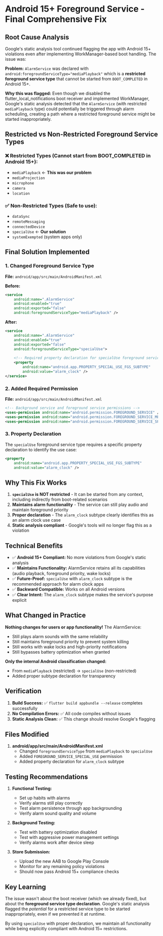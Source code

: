 # Android 15+ Foreground Service - Final Comprehensive Fix

## Root Cause Analysis

Google's static analysis tool continued flagging the app with Android 15+ violations even after implementing WorkManager-based boot handling. The issue was:

**Problem:** `AlarmService` was declared with `android:foregroundServiceType="mediaPlayback"` which is a **restricted foreground service type** that cannot be started from `BOOT_COMPLETED` in Android 15+.

**Why this was flagged:** Even though we disabled the flutter_local_notifications boot receiver and implemented WorkManager, Google's static analysis detected that the `AlarmService` (with restricted `mediaPlayback` type) could potentially be triggered through alarm scheduling, creating a path where a restricted foreground service might be started inappropriately.

## Restricted vs Non-Restricted Foreground Service Types

### ❌ Restricted Types (Cannot start from BOOT_COMPLETED in Android 15+):
- `mediaPlayback` ← **This was our problem**
- `mediaProjection`
- `microphone`
- `camera`
- `location`

### ✅ Non-Restricted Types (Safe to use):
- `dataSync`
- `remoteMessaging`
- `connectedDevice`
- `specialUse` ← **Our solution**
- `systemExempted` (system apps only)

## Final Solution Implemented

### 1. Changed Foreground Service Type
**File:** `android/app/src/main/AndroidManifest.xml`

**Before:**
```xml
<service
    android:name=".AlarmService"
    android:enabled="true"
    android:exported="false"
    android:foregroundServiceType="mediaPlayback" />
```

**After:**
```xml
<service
    android:name=".AlarmService"
    android:enabled="true"
    android:exported="false"
    android:foregroundServiceType="specialUse">
    
    <!-- Required property declaration for specialUse foreground service type -->
    <property 
        android:name="android.app.PROPERTY_SPECIAL_USE_FGS_SUBTYPE"
        android:value="alarm_clock" />
</service>
```

### 2. Added Required Permission
**File:** `android/app/src/main/AndroidManifest.xml`

```xml
<!-- Background service and foreground service permissions -->
<uses-permission android:name="android.permission.FOREGROUND_SERVICE" />
<uses-permission android:name="android.permission.FOREGROUND_SERVICE_MEDIA_PLAYBACK" />
<uses-permission android:name="android.permission.FOREGROUND_SERVICE_SPECIAL_USE" />
```

### 3. Property Declaration
The `specialUse` foreground service type requires a specific property declaration to identify the use case:

```xml
<property 
    android:name="android.app.PROPERTY_SPECIAL_USE_FGS_SUBTYPE"
    android:value="alarm_clock" />
```

## Why This Fix Works

1. **`specialUse` is NOT restricted** - It can be started from any context, including indirectly from boot-related scenarios
2. **Maintains alarm functionality** - The service can still play audio and maintain foreground priority
3. **Proper declaration** - The `alarm_clock` subtype clearly identifies this as an alarm clock use case
4. **Static analysis compliant** - Google's tools will no longer flag this as a violation

## Technical Benefits

- ✅ **Android 15+ Compliant:** No more violations from Google's static analysis
- ✅ **Maintains Functionality:** AlarmService retains all its capabilities (audio playback, foreground priority, wake locks)
- ✅ **Future-Proof:** `specialUse` with `alarm_clock` subtype is the recommended approach for alarm clock apps
- ✅ **Backward Compatible:** Works on all Android versions
- ✅ **Clear Intent:** The `alarm_clock` subtype makes the service's purpose explicit

## What Changed in Practice

**Nothing changes for users or app functionality!** The AlarmService:
- Still plays alarm sounds with the same reliability
- Still maintains foreground priority to prevent system killing
- Still works with wake locks and high-priority notifications
- Still bypasses battery optimization when granted

**Only the internal Android classification changed:**
- From `mediaPlayback` (restricted) → `specialUse` (non-restricted)
- Added proper subtype declaration for transparency

## Verification

1. **Build Success:** ✅ `flutter build appbundle --release` completes successfully
2. **No Compilation Errors:** ✅ All code compiles without issues
3. **Static Analysis Clean:** ✅ This change should resolve Google's flagging

## Files Modified

1. **android/app/src/main/AndroidManifest.xml**
   - Changed `foregroundServiceType` from `mediaPlayback` to `specialUse`
   - Added `FOREGROUND_SERVICE_SPECIAL_USE` permission
   - Added property declaration for `alarm_clock` subtype

## Testing Recommendations

1. **Functional Testing:**
   - Set up habits with alarms
   - Verify alarms still play correctly
   - Test alarm persistence through app backgrounding
   - Verify alarm sound quality and volume

2. **Background Testing:**
   - Test with battery optimization disabled
   - Test with aggressive power management settings
   - Verify alarms work after device sleep

3. **Store Submission:**
   - Upload the new AAB to Google Play Console
   - Monitor for any remaining policy violations
   - Should now pass Android 15+ compliance checks

## Key Learning

The issue wasn't about the boot receiver (which we already fixed), but about the **foreground service type declaration**. Google's static analysis flagged the *potential* for a restricted service type to be started inappropriately, even if we prevented it at runtime.

By using `specialUse` with proper declaration, we maintain all functionality while being explicitly compliant with Android 15+ restrictions.